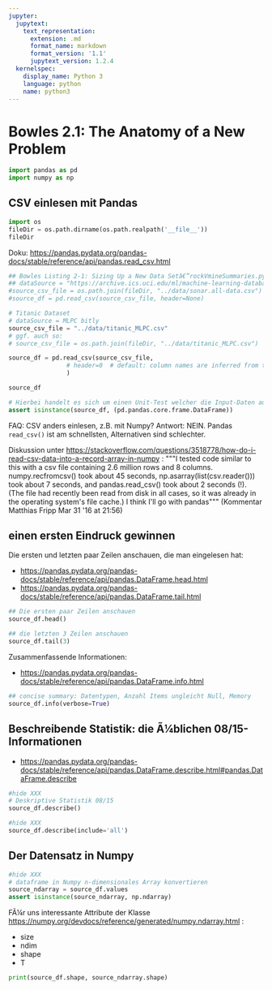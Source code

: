 ```yaml
---
jupyter:
  jupytext:
    text_representation:
      extension: .md
      format_name: markdown
      format_version: '1.1'
      jupytext_version: 1.2.4
  kernelspec:
    display_name: Python 3
    language: python
    name: python3
---
```


Bowles 2.1: The Anatomy of a New Problem
=========

```python
import pandas as pd
import numpy as np
```

CSV einlesen mit Pandas
----

```python
import os
fileDir = os.path.dirname(os.path.realpath('__file__'))
fileDir
```

Doku: https://pandas.pydata.org/pandas-docs/stable/reference/api/pandas.read_csv.html

```python
## Bowles Listing 2-1: Sizing Up a New Data Setâ€”rockVmineSummaries.py
## dataSource = "https://archive.ics.uci.edu/ml/machine-learning-databases/undocumented/connectionist-bench/sonar/sonar.all-data"
#source_csv_file = os.path.join(fileDir, "../data/sonar.all-data.csv")
#source_df = pd.read_csv(source_csv_file, header=None) 
```

```python
# Titanic Dataset
# dataSource = MLPC bitly
source_csv_file = "../data/titanic_MLPC.csv"
# ggf. auch so:
# source_csv_file = os.path.join(fileDir, "../data/titanic_MLPC.csv")

source_df = pd.read_csv(source_csv_file,
                # header=0  # default: column names are inferred from the first line of the file 
                )
```

```python
source_df
```

```python
# Hierbei handelt es sich um einen Unit-Test welcher die Input-Daten auf Konformität mit dem zu verwendenden Algorithmus überprüft. Falls ein unbekanntes Format vorliegt, dann wird diese Methode einen Fehler werfen!
assert isinstance(source_df, (pd.pandas.core.frame.DataFrame))
```

FAQ: CSV anders einlesen, z.B. mit Numpy? Antwort: NEIN. Pandas ``read_csv()`` ist am schnellsten, Alternativen sind schlechter. 

Diskussion unter
https://stackoverflow.com/questions/3518778/how-do-i-read-csv-data-into-a-record-array-in-numpy : """I tested code similar to this with a csv file containing 2.6 million rows and 8 columns. numpy.recfromcsv() took about 45 seconds, np.asarray(list(csv.reader())) took about 7 seconds, and pandas.read_csv() took about 2 seconds (!). (The file had recently been read from disk in all cases, so it was already in the operating system's file cache.) I think I'll go with pandas""" (Kommentar Matthias Fripp Mar 31 '16 at 21:56)




einen ersten Eindruck gewinnen
---

Die ersten und letzten paar Zeilen anschauen, die man eingelesen hat: 
   * https://pandas.pydata.org/pandas-docs/stable/reference/api/pandas.DataFrame.head.html
   * https://pandas.pydata.org/pandas-docs/stable/reference/api/pandas.DataFrame.tail.html


```python
## Die ersten paar Zeilen anschauen
source_df.head()
```

```python
## die letzten 3 Zeilen anschauen
source_df.tail(3)
```

Zusammenfassende Informationen: 
   * https://pandas.pydata.org/pandas-docs/stable/reference/api/pandas.DataFrame.info.html


```python
## concise summary: Datentypen, Anzahl Items ungleicht Null, Memory
source_df.info(verbose=True)
```

Beschreibende Statistik: die Ã¼blichen 08/15-Informationen
----

   * https://pandas.pydata.org/pandas-docs/stable/reference/api/pandas.DataFrame.describe.html#pandas.DataFrame.describe


```python
#hide XXX
# Deskriptive Statistik 08/15    
source_df.describe()
```

```python
#hide XXX
source_df.describe(include='all')
```

Der Datensatz in Numpy
----



```python
#hide XXX
# dataframe in Numpy n-dimensionales Array konvertieren
source_ndarray = source_df.values
assert isinstance(source_ndarray, np.ndarray)
```

FÃ¼r uns interessante Attribute der Klasse https://numpy.org/devdocs/reference/generated/numpy.ndarray.html :
  * size
  * ndim
  * shape
  * T

```python
print(source_df.shape, source_ndarray.shape)
```

```python

```
